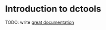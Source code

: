 # Introduction to dctools

TODO: write [great documentation](http://jacobian.org/writing/what-to-write/)
